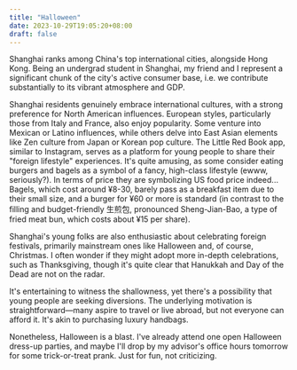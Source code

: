 ```yaml
---
title: "Halloween"
date: 2023-10-29T19:05:20+08:00
draft: false
---
```


Shanghai ranks among China's top international cities, alongside Hong Kong. Being an undergrad student in Shanghai, my friend and I represent a significant chunk of the city's active consumer base, i.e. we contribute substantially to its vibrant atmosphere and GDP.

Shanghai residents genuinely embrace international cultures, with a strong preference for North American influences. European styles, particularly those from Italy and France, also enjoy popularity. Some venture into Mexican or Latino influences, while others delve into East Asian elements like Zen culture from Japan or Korean pop culture. The Little Red Book app, similar to Instagram, serves as a platform for young people to share their "foreign lifestyle" experiences. It's quite amusing, as some consider eating burgers and bagels as a symbol of a fancy, high-class lifestyle (ewww, seriously?). In terms of price they are symbolizing US food price indeed... Bagels, which cost around ¥8-30, barely pass as a breakfast item due to their small size, and a burger for ¥60 or more is standard (in contrast to the filling and budget-friendly 生煎包, pronounced Sheng-Jian-Bao, a type of fried meat bun, which costs about ¥15 per share).

Shanghai's young folks are also enthusiastic about celebrating foreign festivals, primarily mainstream ones like Halloween and, of course, Christmas. I often wonder if they might adopt more in-depth celebrations, such as Thanksgiving, though it's quite clear that Hanukkah and Day of the Dead are not on the radar.

It's entertaining to witness the shallowness, yet there's a possibility that young people are seeking diversions. The underlying motivation is straightforward—many aspire to travel or live abroad, but not everyone can afford it. It's akin to purchasing luxury handbags.

Nonetheless, Halloween is a blast. I've already attend one open Halloween dress-up parties, and maybe I'll drop by my advisor's office hours tomorrow for some trick-or-treat prank. Just for fun, not criticizing.
